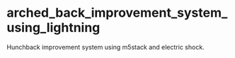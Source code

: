 # arched_back_improvement_system_using_lightning
Hunchback improvement system using m5stack and electric shock.
